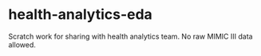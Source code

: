 # health-analytics-eda
Scratch work for sharing with health analytics team. No raw MIMIC III data allowed.
